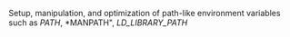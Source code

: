 Setup, manipulation, and optimization of path-like environment
variables such as *PATH*, *MANPATH", *LD_LIBRARY_PATH*
